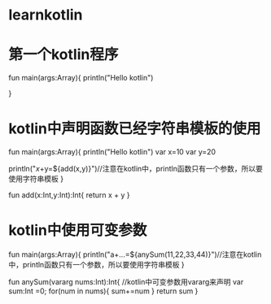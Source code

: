 # learnkotlin
# 第一个kotlin程序
fun main(args:Array<String>){
    println("Hello kotlin")
     
}

# kotlin中声明函数已经字符串模板的使用
fun main(args:Array<String>){
    println("Hello kotlin")
    var x=10
    var y=20
 
   println("$x+$y=${add(x,y)}")//注意在kotlin中，println函数只有一个参数，所以要使用字符串模板
}

fun add(x:Int,y:Int):Int{
    return x + y
}

# kotlin中使用可变参数
fun main(args:Array<String>){
    println("a+...=${anySum(11,22,33,44)}")//注意在kotlin中，println函数只有一个参数，所以要使用字符串模板
}

 

fun anySum(vararg nums:Int):Int{ //kotlin中可变参数用vararg来声明
    var sum:Int =0;
    for(num in nums){
        sum+=num
    }
    return sum
}
